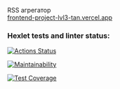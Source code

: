 RSS агрегатор  
[frontend-project-lvl3-tan.vercel.app](https://frontend-project-lvl3-tan.vercel.app/)
### Hexlet tests and linter status:
[![Actions Status](https://github.com/IliaisaChamp/frontend-project-lvl3/workflows/hexlet-check/badge.svg)](https://github.com/IliaisaChamp/frontend-project-lvl3/actions)  

[![Maintainability](https://api.codeclimate.com/v1/badges/6be4827608475acde049/maintainability)](https://codeclimate.com/github/IliaisaChamp/frontend-project-lvl3/maintainability)  

[![Test Coverage](https://api.codeclimate.com/v1/badges/6be4827608475acde049/test_coverage)](https://codeclimate.com/github/IliaisaChamp/frontend-project-lvl3/test_coverage)  
